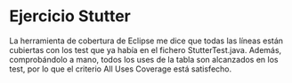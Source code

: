 # Ejercicio Stutter
La herramienta de cobertura de Eclipse me dice que todas las líneas están cubiertas con los test que ya había en el fichero StutterTest.java. Además, comprobándolo a mano, todos los uses de la tabla son alcanzados en los test, por lo que el criterio All Uses Coverage está satisfecho.
